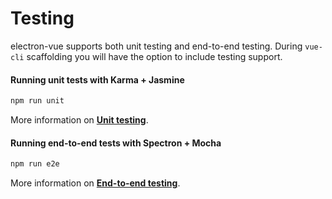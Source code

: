 # Testing
electron-vue supports both unit testing and end-to-end testing. During `vue-cli` scaffolding you will have the option to include testing support.

#### Running unit tests with Karma + Jasmine
```bash
npm run unit
```
More information on **[Unit testing](unittesting.md)**.

#### Running end-to-end tests with Spectron + Mocha
```bash
npm run e2e
```
More information on **[End-to-end testing](end-to-end_testing.md)**.